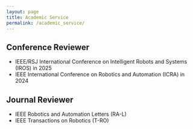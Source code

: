 ```yaml
---
layout: page
title: Academic Service
permalink: /academic_service/
---
```


## Conference Reviewer
- IEEE/RSJ International Conference on Intelligent Robots and Systems (IROS) in 2025
- IEEE International Conference on Robotics and Automation (ICRA) in 2024

## Journal Reviewer
- IEEE Robotics and Automation Letters (RA-L)
- IEEE Transactions on Robotics (T-RO) 